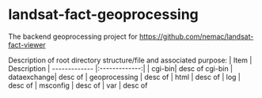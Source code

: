 landsat-fact-geoprocessing
==========================

The backend geoprocessing project for https://github.com/nemac/landsat-fact-viewer

Description of root directory structure/file and associated purpose:
| Item       | Description
| ------------- |:-------------:|
| cgi-bin| desc of cgi-bin
| dataexchange| desc of 
| geoprocessing | desc of 
| html | desc of 
| log | desc of 
| msconfig | desc of 
| var | desc of 

